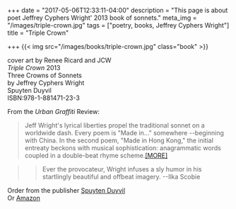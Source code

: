 +++
date = "2017-05-06T12:33:11-04:00"
description = "This page is about poet Jeffrey Cyphers Wright' 2013 book of sonnets."
meta_img = "/images/triple-crown.jpg"
tags = ["poetry, books, Jeffrey Cyphers Wright"]
title = "Triple Crown"

+++
{{< img src="/images/books/triple-crown.jpg" class="book"  >}}
<p>cover art by Renee Ricard and JCW<br><em>Triple Crown</em> 2013<br>Three Crowns of Sonnets<br>by Jeffrey Cyphers Wright<br>Spuyten Duyvil<br>ISBN:978-1-881471-23-3<p>

From the _Urban Graffiti_ Review:

>Jeff Wright's lyrical liberties propel the traditional sonnet on a worldwide dash. Every poem is "Made in..." somewhere --beginning with China. In the second poem, "Made in Hong Kong," the initial entreaty beckons with musical sophistication: anagrammatic words coupled in a double-beat rhyme scheme.[[MORE]](http://urbgraffiti.com/review/triple-crown-sonnets-by-jeffrey-cyphers-wright-review-by-ilka-scobie/)

>>Ever the provocateur, Wright infuses a sly humor in his startlingly beautiful and offbeat imagery. --Ilka Scobie 

Order from the publisher [Spuyten Duyvil](http://www.spuytenduyvil.net/triple-crown.html)   
Or [Amazon](https://www.amazon.com/Triple-Crown-Three-Crowns-Sonnets/dp/1881471233)
